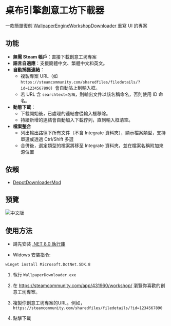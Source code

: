 # 桌布引擎創意工坊下載器

一款簡單復刻 [WallpaperEngineWorkshopDownloader](https://github.com/oureveryday/WallpaperEngineWorkshopDownloader) 重寫 UI 的專案

## 功能  

- **無需 Steam 帳戶**：直接下載創意工坊專案
- **語言自適應**：支援簡體中文、繁體中文和英文。
- **自動捕獲連結**：
  - 複製專案 URL（如 `https://steamcommunity.com/sharedfiles/filedetails/?id=1234567890`）會自動貼上到輸入框。
  - 若 URL 含 `searchtext=名稱`，則輸出文件以該名稱命名，否則使用 ID 命名。
- **動態下載**：
  - 下載開始後，已處理的連結會從輸入框移除。
  - 持續新增的連結會自動加入下載佇列，直到輸入框清空。
- **檔案整合**
  - 列出輸出路徑下所有文件（不含 Integrate 資料夾），顯示檔案類型，支持單選或透過 Ctrl/Shift 多選
  - 合併後，選定類型的檔案將移至 Integrate 資料夾，並在檔案名稱附加來源位置

## 依賴  

- [DepotDownloaderMod](https://github.com/oureveryday/DepotDownloaderMod)

## 預覽

![中文版](https://github.com/user-attachments/assets/3c6f23f0-c9ae-42e3-9152-2748818db0a6)

## 使用方法  

* 請先安裝 [.NET 8.0 執行庫](https://dotnet.microsoft.com/download/dotnet/8.0/runtime)

* Widows 安裝指令:
```
winget install Microsoft.DotNet.SDK.8
```

1. 執行 `WallpaperDownloader.exe`

2. 在 <https://steamcommunity.com/app/431960/workshop/> 瀏覽你喜歡的創意工坊專案。

3. 複製你創意工坊專案的URL。例如，`https://steamcommunity.com/sharedfiles/filedetails/?id=1234567890`

4. 點擊下載
